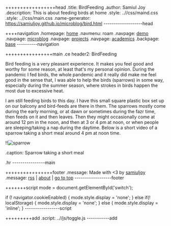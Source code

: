 +++++++++++++++++head
.title: BirdFeeding
.author: Samiul Joy
.description: This is about feeding birds at home
.style: ..//css/maind.css
.style: ..//css/main.css
.name-generator: https://samiuljoy.github.io/microblog/bird.html
-------------------head

++++navigation
.homepage: [home](..//index.html)
.navmenu: roam
.navpage: [demo](..//demo/base.html)
.navpage: [microblog](..//microblog/base.html)
.navpage: [projects](..//projects/base.html)
.navpage: [academics](..//academics/base.html)
.backpage: [base](base.html)
----------navigation

++++++++++++++++main
.ce header2: BirdFeeding

Bird feeding is a very pleasant experience. It makes you feel good and worthy for some reason, at least that's my personal opinion. During the pandemic I fed birds, the whole pandemic and it really did make me feel good in the sense that, I was able to help the birds (sparrows) in some way, especially during the summer season, where strokes in birds happen the most due to excessive heat.

I am still feeding birds to this day. I have this small square plastic box set up on our balcony and bird-feeds are there in them. The sparrows mostly come during the early morning, or at dawn or sometimes during the fazr time, then feeds on it and then leaves. Then they might occasionally come at around 12 pm in the noon, and then at 3 or 4 pm at noon, or when people are sleeping/taking a nap during the daytime. Below is a short video of a sparrow taking a short meal around 4 pm at noon time.

!!![sparrow](https://www.youtube.com/embed/eatpyJjYhTY?si=BGu3KoBQKc5maWkI)

.caption: Sparrow taking a short meal

.hr
----------------main

++++++++++++++++footer
.message: Made with <3 by [samiuljoy](https://github.com/samiuljoy)
.message: [rss](/rss.xml) | [about](/about.html) | [go to top](#)
------------------footer

+++++++script
mode = document.getElementById('switch');

if (! navigator.cookieEnabled) {
	mode.style.display = 'none';
}
else if(! localStorage) {
	mode.style.display = 'none';
}
else {
	mode.style.display = 'inline';
}
-----------------script

+++++++++add
.script: ..//js/toggle.js
-----------add

